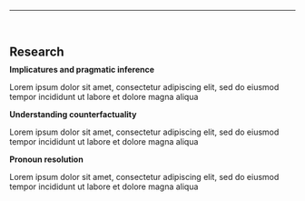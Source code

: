 ---
<h1 id="research"></h1>

<h2 style="margin: 60px 0px 10px;">Research</h2>

<h4 style="margin:0 0 0;">Implicatures and pragmatic inference</h4>

Lorem ipsum dolor sit amet, consectetur adipiscing elit, sed do eiusmod tempor incididunt ut labore et dolore magna aliqua

<h4 style="margin:0 0 0;">Understanding counterfactuality</h4>

Lorem ipsum dolor sit amet, consectetur adipiscing elit, sed do eiusmod tempor incididunt ut labore et dolore magna aliqua

<h4 style="margin:0 0 0;">Pronoun resolution</h4>

Lorem ipsum dolor sit amet, consectetur adipiscing elit, sed do eiusmod tempor incididunt ut labore et dolore magna aliqua




